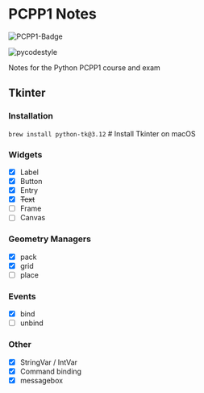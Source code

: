 # PCPP1 Notes

![PCPP1-Badge](https://images.credly.com/images/37e26478-d80c-43e8-80eb-ec492f3a26c1/image.png)

![pycodestyle](https://github.com/crmpicco/pcpp1_notes/actions/workflows/pycodestyle.yml/badge.svg)

Notes for the Python PCPP1 course and exam

## Tkinter
### Installation
`brew install python-tk@3.12` # Install Tkinter on macOS

### Widgets
- [x] Label
- [x] Button
- [x] Entry
- [x] ~~Text~~
- [ ] Frame
- [ ] Canvas

### Geometry Managers
- [x] pack
- [x] grid
- [ ] place

### Events
- [x] bind
- [ ] unbind 

### Other
- [x] StringVar / IntVar
- [x] Command binding
- [x] messagebox
